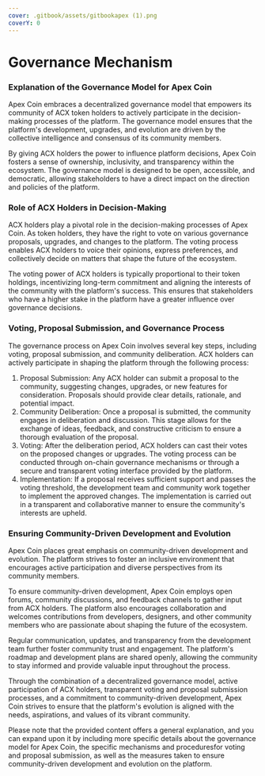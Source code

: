 ```yaml
---
cover: .gitbook/assets/gitbookapex (1).png
coverY: 0
---
```


# Governance Mechanism

### Explanation of the Governance Model for Apex Coin

Apex Coin embraces a decentralized governance model that empowers its community of ACX token holders to actively participate in the decision-making processes of the platform. The governance model ensures that the platform's development, upgrades, and evolution are driven by the collective intelligence and consensus of its community members.

By giving ACX holders the power to influence platform decisions, Apex Coin fosters a sense of ownership, inclusivity, and transparency within the ecosystem. The governance model is designed to be open, accessible, and democratic, allowing stakeholders to have a direct impact on the direction and policies of the platform.

### Role of ACX Holders in Decision-Making

ACX holders play a pivotal role in the decision-making processes of Apex Coin. As token holders, they have the right to vote on various governance proposals, upgrades, and changes to the platform. The voting process enables ACX holders to voice their opinions, express preferences, and collectively decide on matters that shape the future of the ecosystem.

The voting power of ACX holders is typically proportional to their token holdings, incentivizing long-term commitment and aligning the interests of the community with the platform's success. This ensures that stakeholders who have a higher stake in the platform have a greater influence over governance decisions.

### Voting, Proposal Submission, and Governance Process

The governance process on Apex Coin involves several key steps, including voting, proposal submission, and community deliberation. ACX holders can actively participate in shaping the platform through the following process:

1. Proposal Submission: Any ACX holder can submit a proposal to the community, suggesting changes, upgrades, or new features for consideration. Proposals should provide clear details, rationale, and potential impact.
2. Community Deliberation: Once a proposal is submitted, the community engages in deliberation and discussion. This stage allows for the exchange of ideas, feedback, and constructive criticism to ensure a thorough evaluation of the proposal.
3. Voting: After the deliberation period, ACX holders can cast their votes on the proposed changes or upgrades. The voting process can be conducted through on-chain governance mechanisms or through a secure and transparent voting interface provided by the platform.
4. Implementation: If a proposal receives sufficient support and passes the voting threshold, the development team and community work together to implement the approved changes. The implementation is carried out in a transparent and collaborative manner to ensure the community's interests are upheld.

### Ensuring Community-Driven Development and Evolution

Apex Coin places great emphasis on community-driven development and evolution. The platform strives to foster an inclusive environment that encourages active participation and diverse perspectives from its community members.

To ensure community-driven development, Apex Coin employs open forums, community discussions, and feedback channels to gather input from ACX holders. The platform also encourages collaboration and welcomes contributions from developers, designers, and other community members who are passionate about shaping the future of the ecosystem.

Regular communication, updates, and transparency from the development team further foster community trust and engagement. The platform's roadmap and development plans are shared openly, allowing the community to stay informed and provide valuable input throughout the process.

Through the combination of a decentralized governance model, active participation of ACX holders, transparent voting and proposal submission processes, and a commitment to community-driven development, Apex Coin strives to ensure that the platform's evolution is aligned with the needs, aspirations, and values of its vibrant community.

Please note that the provided content offers a general explanation, and you can expand upon it by including more specific details about the governance model for Apex Coin, the specific mechanisms and proceduresfor voting and proposal submission, as well as the measures taken to ensure community-driven development and evolution on the platform.

